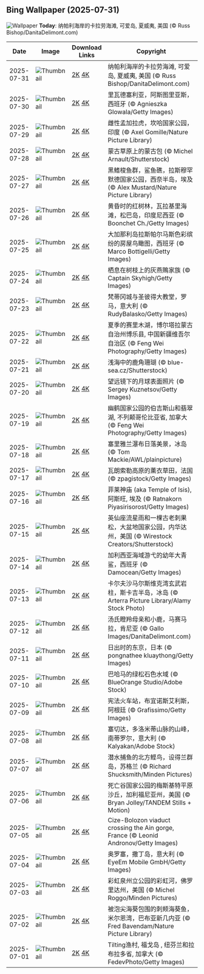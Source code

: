 
  ## Bing Wallpaper (2025-07-31)
  ![Wallpaper](https://cn.bing.com/th?id=OHR.NaPaliKauai_ZH-CN5070149838_UHD.jpg&w=1024) **Today**: 纳帕利海岸的卡拉劳海滩, 可爱岛, 夏威夷, 美国 (© Russ Bishop/DanitaDelimont.com)
  


  | Date       | Image      | Download Links    | Copyright    |
  |------------|------------|-------------------|--------------|
  | 2025-07-31 | ![Thumbnail](https://cn.bing.com/th?id=OHR.NaPaliKauai_ZH-CN5070149838_UHD.jpg&w=384&h=216) | [2K](https://cn.bing.com/th?id=OHR.NaPaliKauai_ZH-CN5070149838_UHD.jpg&w=2560&h=1440) [4K](https://cn.bing.com/th?id=OHR.NaPaliKauai_ZH-CN5070149838_UHD.jpg&w=3840&h=2160) | 纳帕利海岸的卡拉劳海滩, 可爱岛, 夏威夷, 美国 (© Russ Bishop/DanitaDelimont.com) |
  | 2025-07-30 | ![Thumbnail](https://cn.bing.com/th?id=OHR.RibadesellaSummer_ZH-CN4852547359_UHD.jpg&w=384&h=216) | [2K](https://cn.bing.com/th?id=OHR.RibadesellaSummer_ZH-CN4852547359_UHD.jpg&w=2560&h=1440) [4K](https://cn.bing.com/th?id=OHR.RibadesellaSummer_ZH-CN4852547359_UHD.jpg&w=3840&h=2160) | 里瓦德塞利亚，阿斯图里亚斯，西班牙 (© Agnieszka Glowala/Getty Images) |
  | 2025-07-29 | ![Thumbnail](https://cn.bing.com/th?id=OHR.TigerDay_ZH-CN4359136631_UHD.jpg&w=384&h=216) | [2K](https://cn.bing.com/th?id=OHR.TigerDay_ZH-CN4359136631_UHD.jpg&w=2560&h=1440) [4K](https://cn.bing.com/th?id=OHR.TigerDay_ZH-CN4359136631_UHD.jpg&w=3840&h=2160) | 雌性孟加拉虎，坎哈国家公园，印度 (© Axel Gomille/Nature Picture Library) |
  | 2025-07-28 | ![Thumbnail](https://cn.bing.com/th?id=OHR.MongoliaYurts_ZH-CN4015475887_UHD.jpg&w=384&h=216) | [2K](https://cn.bing.com/th?id=OHR.MongoliaYurts_ZH-CN4015475887_UHD.jpg&w=2560&h=1440) [4K](https://cn.bing.com/th?id=OHR.MongoliaYurts_ZH-CN4015475887_UHD.jpg&w=3840&h=2160) | 蒙古草原上的蒙古包 (© Michel Arnault/Shutterstock) |
  | 2025-07-27 | ![Thumbnail](https://cn.bing.com/th?id=OHR.BlackfinBarracuda_ZH-CN3850642551_UHD.jpg&w=384&h=216) | [2K](https://cn.bing.com/th?id=OHR.BlackfinBarracuda_ZH-CN3850642551_UHD.jpg&w=2560&h=1440) [4K](https://cn.bing.com/th?id=OHR.BlackfinBarracuda_ZH-CN3850642551_UHD.jpg&w=3840&h=2160) | 黑鳍梭鱼群，鲨鱼礁，拉斯穆罕默德国家公园，西奈半岛，埃及 (© Alex Mustard/Nature Picture Library) |
  | 2025-07-26 | ![Thumbnail](https://cn.bing.com/th?id=OHR.MangroveTwilight_ZH-CN3596666263_UHD.jpg&w=384&h=216) | [2K](https://cn.bing.com/th?id=OHR.MangroveTwilight_ZH-CN3596666263_UHD.jpg&w=2560&h=1440) [4K](https://cn.bing.com/th?id=OHR.MangroveTwilight_ZH-CN3596666263_UHD.jpg&w=3840&h=2160) | 黄昏时的红树林，瓦拉基里海滩，松巴岛，印度尼西亚 (© Boonchet Ch./Getty Images) |
  | 2025-07-25 | ![Thumbnail](https://cn.bing.com/th?id=OHR.LasPalmas_ZH-CN5993442425_UHD.jpg&w=384&h=216) | [2K](https://cn.bing.com/th?id=OHR.LasPalmas_ZH-CN5993442425_UHD.jpg&w=2560&h=1440) [4K](https://cn.bing.com/th?id=OHR.LasPalmas_ZH-CN5993442425_UHD.jpg&w=3840&h=2160) | 大加那利岛拉斯帕尔马斯色彩缤纷的房屋鸟瞰图，西班牙 (© Marco Bottigelli/Getty Images) |
  | 2025-07-24 | ![Thumbnail](https://cn.bing.com/th?id=OHR.AshyWoodswallow_ZH-CN3224168805_UHD.jpg&w=384&h=216) | [2K](https://cn.bing.com/th?id=OHR.AshyWoodswallow_ZH-CN3224168805_UHD.jpg&w=2560&h=1440) [4K](https://cn.bing.com/th?id=OHR.AshyWoodswallow_ZH-CN3224168805_UHD.jpg&w=3840&h=2160) | 栖息在树枝上的灰燕鵙家族 (© Captain Skyhigh/Getty Images) |
  | 2025-07-23 | ![Thumbnail](https://cn.bing.com/th?id=OHR.VaticanCity_ZH-CN3075109504_UHD.jpg&w=384&h=216) | [2K](https://cn.bing.com/th?id=OHR.VaticanCity_ZH-CN3075109504_UHD.jpg&w=2560&h=1440) [4K](https://cn.bing.com/th?id=OHR.VaticanCity_ZH-CN3075109504_UHD.jpg&w=3840&h=2160) | 梵蒂冈城与圣彼得大教堂，罗马，意大利 (© RudyBalasko/Getty Images) |
  | 2025-07-22 | ![Thumbnail](https://cn.bing.com/th?id=OHR.GreatHeatY25_ZH-CN8252122347_UHD.jpg&w=384&h=216) | [2K](https://cn.bing.com/th?id=OHR.GreatHeatY25_ZH-CN8252122347_UHD.jpg&w=2560&h=1440) [4K](https://cn.bing.com/th?id=OHR.GreatHeatY25_ZH-CN8252122347_UHD.jpg&w=3840&h=2160) | 夏季的赛里木湖，博尔塔拉蒙古自治州博乐县, 中国新疆维吾尔自治区 (© Feng Wei Photography/Getty Images) |
  | 2025-07-21 | ![Thumbnail](https://cn.bing.com/th?id=OHR.AcroporaReef_ZH-CN2622120276_UHD.jpg&w=384&h=216) | [2K](https://cn.bing.com/th?id=OHR.AcroporaReef_ZH-CN2622120276_UHD.jpg&w=2560&h=1440) [4K](https://cn.bing.com/th?id=OHR.AcroporaReef_ZH-CN2622120276_UHD.jpg&w=3840&h=2160) | 浅海中的鹿角珊瑚 (© blue-sea.cz/Shutterstock) |
  | 2025-07-20 | ![Thumbnail](https://cn.bing.com/th?id=OHR.BigMoon_ZH-CN2508603883_UHD.jpg&w=384&h=216) | [2K](https://cn.bing.com/th?id=OHR.BigMoon_ZH-CN2508603883_UHD.jpg&w=2560&h=1440) [4K](https://cn.bing.com/th?id=OHR.BigMoon_ZH-CN2508603883_UHD.jpg&w=3840&h=2160) | 望远镜下的月球表面照片 (© Sergey Kuznetsov/Getty Images) |
  | 2025-07-19 | ![Thumbnail](https://cn.bing.com/th?id=OHR.YohoNP_ZH-CN2349599497_UHD.jpg&w=384&h=216) | [2K](https://cn.bing.com/th?id=OHR.YohoNP_ZH-CN2349599497_UHD.jpg&w=2560&h=1440) [4K](https://cn.bing.com/th?id=OHR.YohoNP_ZH-CN2349599497_UHD.jpg&w=3840&h=2160) | 幽鹤国家公园的伯吉斯山和翡翠湖, 不列颠哥伦比亚省, 加拿大 (© Feng Wei Photography/Getty Images) |
  | 2025-07-18 | ![Thumbnail](https://cn.bing.com/th?id=OHR.IcelandSolstice_ZH-CN6073168622_UHD.jpg&w=384&h=216) | [2K](https://cn.bing.com/th?id=OHR.IcelandSolstice_ZH-CN6073168622_UHD.jpg&w=2560&h=1440) [4K](https://cn.bing.com/th?id=OHR.IcelandSolstice_ZH-CN6073168622_UHD.jpg&w=3840&h=2160) | 塞里雅兰瀑布日落美景，冰岛 (© Tom Mackie/AWL/plainpicture) |
  | 2025-07-17 | ![Thumbnail](https://cn.bing.com/th?id=OHR.FranceLavender_ZH-CN1639602547_UHD.jpg&w=384&h=216) | [2K](https://cn.bing.com/th?id=OHR.FranceLavender_ZH-CN1639602547_UHD.jpg&w=2560&h=1440) [4K](https://cn.bing.com/th?id=OHR.FranceLavender_ZH-CN1639602547_UHD.jpg&w=3840&h=2160) | 瓦朗索勒高原的薰衣草田，法国 (© zpagistock/Getty Images) |
  | 2025-07-16 | ![Thumbnail](https://cn.bing.com/th?id=OHR.TemplePhilae_ZH-CN1232015188_UHD.jpg&w=384&h=216) | [2K](https://cn.bing.com/th?id=OHR.TemplePhilae_ZH-CN1232015188_UHD.jpg&w=2560&h=1440) [4K](https://cn.bing.com/th?id=OHR.TemplePhilae_ZH-CN1232015188_UHD.jpg&w=3840&h=2160) | 菲莱神庙 (aka Temple of Isis), 阿斯旺, 埃及 (© Ratnakorn Piyasirisorost/Getty Images) |
  | 2025-07-15 | ![Thumbnail](https://cn.bing.com/th?id=OHR.PerseidsPine_ZH-CN1081004815_UHD.jpg&w=384&h=216) | [2K](https://cn.bing.com/th?id=OHR.PerseidsPine_ZH-CN1081004815_UHD.jpg&w=2560&h=1440) [4K](https://cn.bing.com/th?id=OHR.PerseidsPine_ZH-CN1081004815_UHD.jpg&w=3840&h=2160) | 英仙座流星雨和一棵古老刺果松，大盆地国家公园，内华达州，美国 (© Wirestock Creators/Shutterstock) |
  | 2025-07-14 | ![Thumbnail](https://cn.bing.com/th?id=OHR.YoungShark_ZH-CN0887374663_UHD.jpg&w=384&h=216) | [2K](https://cn.bing.com/th?id=OHR.YoungShark_ZH-CN0887374663_UHD.jpg&w=2560&h=1440) [4K](https://cn.bing.com/th?id=OHR.YoungShark_ZH-CN0887374663_UHD.jpg&w=3840&h=2160) | 加利西亚海域游弋的幼年大青鲨，西班牙 (© Damocean/Getty Images) |
  | 2025-07-13 | ![Thumbnail](https://cn.bing.com/th?id=OHR.BasaltColumns_ZH-CN0743036217_UHD.jpg&w=384&h=216) | [2K](https://cn.bing.com/th?id=OHR.BasaltColumns_ZH-CN0743036217_UHD.jpg&w=2560&h=1440) [4K](https://cn.bing.com/th?id=OHR.BasaltColumns_ZH-CN0743036217_UHD.jpg&w=3840&h=2160) | 卡尔夫沙马尔斯维克湾玄武岩柱，斯卡吉半岛，冰岛 (© Arterra Picture Library/Alamy Stock Photo) |
  | 2025-07-12 | ![Thumbnail](https://cn.bing.com/th?id=OHR.ThomsonGazelle_ZH-CN0413171014_UHD.jpg&w=384&h=216) | [2K](https://cn.bing.com/th?id=OHR.ThomsonGazelle_ZH-CN0413171014_UHD.jpg&w=2560&h=1440) [4K](https://cn.bing.com/th?id=OHR.ThomsonGazelle_ZH-CN0413171014_UHD.jpg&w=3840&h=2160) | 汤氏瞪羚母亲和小鹿，马赛马拉，肯尼亚 (© Gallo Images/DanitaDelimont.com) |
  | 2025-07-11 | ![Thumbnail](https://cn.bing.com/th?id=OHR.TokyoSunrise_ZH-CN0091906710_UHD.jpg&w=384&h=216) | [2K](https://cn.bing.com/th?id=OHR.TokyoSunrise_ZH-CN0091906710_UHD.jpg&w=2560&h=1440) [4K](https://cn.bing.com/th?id=OHR.TokyoSunrise_ZH-CN0091906710_UHD.jpg&w=3840&h=2160) | 日出时的东京，日本 (© pongnathee kluaythong/Getty Images) |
  | 2025-07-10 | ![Thumbnail](https://cn.bing.com/th?id=OHR.BahamaBlues_ZH-CN8134624828_UHD.jpg&w=384&h=216) | [2K](https://cn.bing.com/th?id=OHR.BahamaBlues_ZH-CN8134624828_UHD.jpg&w=2560&h=1440) [4K](https://cn.bing.com/th?id=OHR.BahamaBlues_ZH-CN8134624828_UHD.jpg&w=3840&h=2160) | 巴哈马的绿松石色水域 (© BlueOrange Studio/Adobe Stock) |
  | 2025-07-09 | ![Thumbnail](https://cn.bing.com/th?id=OHR.ConstitucionStation_ZH-CN7962568053_UHD.jpg&w=384&h=216) | [2K](https://cn.bing.com/th?id=OHR.ConstitucionStation_ZH-CN7962568053_UHD.jpg&w=2560&h=1440) [4K](https://cn.bing.com/th?id=OHR.ConstitucionStation_ZH-CN7962568053_UHD.jpg&w=3840&h=2160) | 宪法火车站，布宜诺斯艾利斯，阿根廷 (© Grafissimo/Getty Images) |
  | 2025-07-08 | ![Thumbnail](https://cn.bing.com/th?id=OHR.SecedaPeak_ZH-CN7633793128_UHD.jpg&w=384&h=216) | [2K](https://cn.bing.com/th?id=OHR.SecedaPeak_ZH-CN7633793128_UHD.jpg&w=2560&h=1440) [4K](https://cn.bing.com/th?id=OHR.SecedaPeak_ZH-CN7633793128_UHD.jpg&w=3840&h=2160) | 塞切达，多洛米蒂山脉的山峰，南蒂罗尔，意大利 (© Kalyakan/Adobe Stock) |
  | 2025-07-07 | ![Thumbnail](https://cn.bing.com/th?id=OHR.ShetlandGannets_ZH-CN7279521125_UHD.jpg&w=384&h=216) | [2K](https://cn.bing.com/th?id=OHR.ShetlandGannets_ZH-CN7279521125_UHD.jpg&w=2560&h=1440) [4K](https://cn.bing.com/th?id=OHR.ShetlandGannets_ZH-CN7279521125_UHD.jpg&w=3840&h=2160) | 潜水捕鱼的北方鲣鸟，设得兰群岛，苏格兰 (© Richard Shucksmith/Minden Pictures) |
  | 2025-07-06 | ![Thumbnail](https://cn.bing.com/th?id=OHR.MesquiteFlats_ZH-CN7152959188_UHD.jpg&w=384&h=216) | [2K](https://cn.bing.com/th?id=OHR.MesquiteFlats_ZH-CN7152959188_UHD.jpg&w=2560&h=1440) [4K](https://cn.bing.com/th?id=OHR.MesquiteFlats_ZH-CN7152959188_UHD.jpg&w=3840&h=2160) | 死亡谷国家公园的梅斯基特平原沙丘，加利福尼亚州，美国 (© Bryan Jolley/TANDEM Stills + Motion) |
  | 2025-07-05 | ![Thumbnail](https://cn.bing.com/th?id=OHR.BolozonViaduct_ZH-CN6408632524_UHD.jpg&w=384&h=216) | [2K](https://cn.bing.com/th?id=OHR.BolozonViaduct_ZH-CN6408632524_UHD.jpg&w=2560&h=1440) [4K](https://cn.bing.com/th?id=OHR.BolozonViaduct_ZH-CN6408632524_UHD.jpg&w=3840&h=2160) | Cize-Bolozon viaduct crossing the Ain gorge, France (© Leonid Andronov/Getty Images) |
  | 2025-07-04 | ![Thumbnail](https://cn.bing.com/th?id=OHR.OroseiSardegna_ZH-CN5789138034_UHD.jpg&w=384&h=216) | [2K](https://cn.bing.com/th?id=OHR.OroseiSardegna_ZH-CN5789138034_UHD.jpg&w=2560&h=1440) [4K](https://cn.bing.com/th?id=OHR.OroseiSardegna_ZH-CN5789138034_UHD.jpg&w=3840&h=2160) | 奥罗塞，撒丁岛，意大利 (© EyeEm Mobile GmbH/Getty Images) |
  | 2025-07-03 | ![Thumbnail](https://cn.bing.com/th?id=OHR.RainbowRiver_ZH-CN5320095849_UHD.jpg&w=384&h=216) | [2K](https://cn.bing.com/th?id=OHR.RainbowRiver_ZH-CN5320095849_UHD.jpg&w=2560&h=1440) [4K](https://cn.bing.com/th?id=OHR.RainbowRiver_ZH-CN5320095849_UHD.jpg&w=3840&h=2160) | 彩虹泉州立公园的彩虹河，佛罗里达州，美国 (© Michel Roggo/Minden Pictures) |
  | 2025-07-02 | ![Thumbnail](https://cn.bing.com/th?id=OHR.MaroonClownfish_ZH-CN5071934692_UHD.jpg&w=384&h=216) | [2K](https://cn.bing.com/th?id=OHR.MaroonClownfish_ZH-CN5071934692_UHD.jpg&w=2560&h=1440) [4K](https://cn.bing.com/th?id=OHR.MaroonClownfish_ZH-CN5071934692_UHD.jpg&w=3840&h=2160) | 被泡尖海葵包围的刺颊海葵鱼，米尔恩湾，巴布亚新几内亚 (© Fred Bavendam/Nature Picture Library) |
  | 2025-07-01 | ![Thumbnail](https://cn.bing.com/th?id=OHR.CanadaDayFogo_ZH-CN2593963748_UHD.jpg&w=384&h=216) | [2K](https://cn.bing.com/th?id=OHR.CanadaDayFogo_ZH-CN2593963748_UHD.jpg&w=2560&h=1440) [4K](https://cn.bing.com/th?id=OHR.CanadaDayFogo_ZH-CN2593963748_UHD.jpg&w=3840&h=2160) | Tilting渔村, 福戈岛 , 纽芬兰和拉布拉多省, 加拿大 (© FedevPhoto/Getty Images) |